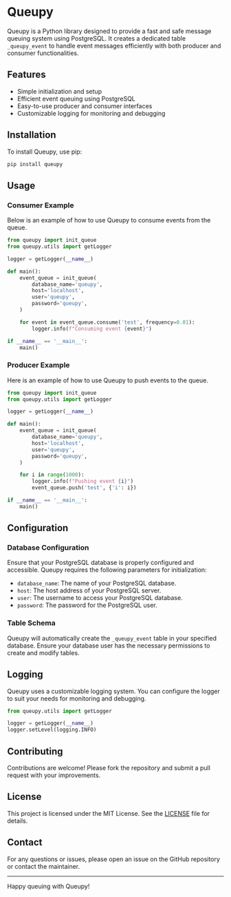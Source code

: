 # Queupy

Queupy is a Python library designed to provide a fast and safe message queuing system using PostgreSQL. It creates a dedicated table `_queupy_event` to handle event messages efficiently with both producer and consumer functionalities.

## Features

- Simple initialization and setup
- Efficient event queuing using PostgreSQL
- Easy-to-use producer and consumer interfaces
- Customizable logging for monitoring and debugging

## Installation

To install Queupy, use pip:

```bash
pip install queupy
```

## Usage

### Consumer Example

Below is an example of how to use Queupy to consume events from the queue.

```python
from queupy import init_queue
from queupy.utils import getLogger

logger = getLogger(__name__)

def main():
    event_queue = init_queue(
        database_name='queupy',
        host='localhost',
        user='queupy',
        password='queupy',
    )

    for event in event_queue.consume('test', frequency=0.01):
        logger.info(f"Consuming event {event}")

if __name__ == '__main__':
    main()
```

### Producer Example

Here is an example of how to use Queupy to push events to the queue.

```python
from queupy import init_queue
from queupy.utils import getLogger

logger = getLogger(__name__)

def main():
    event_queue = init_queue(
        database_name='queupy',
        host='localhost',
        user='queupy',
        password='queupy',
    )

    for i in range(1000):
        logger.info(f"Pushing event {i}")
        event_queue.push('test', {'i': i})

if __name__ == '__main__':
    main()
```

## Configuration

### Database Configuration

Ensure that your PostgreSQL database is properly configured and accessible. Queupy requires the following parameters for initialization:

- `database_name`: The name of your PostgreSQL database.
- `host`: The host address of your PostgreSQL server.
- `user`: The username to access your PostgreSQL database.
- `password`: The password for the PostgreSQL user.

### Table Schema

Queupy will automatically create the `_queupy_event` table in your specified database. Ensure your database user has the necessary permissions to create and modify tables.

## Logging

Queupy uses a customizable logging system. You can configure the logger to suit your needs for monitoring and debugging.

```python
from queupy.utils import getLogger

logger = getLogger(__name__)
logger.setLevel(logging.INFO)
```

## Contributing

Contributions are welcome! Please fork the repository and submit a pull request with your improvements.

## License

This project is licensed under the MIT License. See the [LICENSE](LICENSE) file for details.

## Contact

For any questions or issues, please open an issue on the GitHub repository or contact the maintainer.

---

Happy queuing with Queupy!
